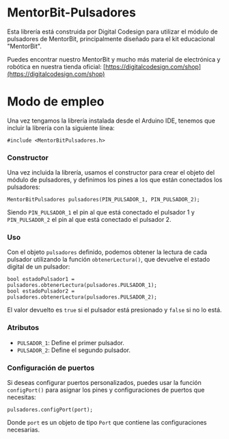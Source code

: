 

# MentorBit-Pulsadores
Esta librería está construida por Digital Codesign para utilizar el módulo de pulsadores de MentorBit, principalmente diseñado para el kit educacional "MentorBit".

Puedes encontrar nuestro MentorBit y mucho más material de electrónica y robótica en nuestra tienda oficial:  [https://digitalcodesign.com/shop](https://digitalcodesign.com/shop)

# Modo de empleo

Una vez tengamos la librería instalada desde el Arduino IDE, tenemos que incluir la librería con la siguiente línea:

```
#include <MentorBitPulsadores.h>
```

### Constructor

Una vez incluida la librería, usamos el constructor para crear el objeto del módulo de pulsadores, y definimos los pines a los que están conectados los pulsadores:

```
MentorBitPulsadores pulsadores(PIN_PULSADOR_1, PIN_PULSADOR_2);
```

Siendo `PIN_PULSADOR_1` el pin al que está conectado el pulsador 1 y `PIN_PULSADOR_2` el pin al que está conectado el pulsador 2.

### Uso

Con el objeto `pulsadores` definido, podemos obtener la lectura de cada pulsador utilizando la función `obtenerLectura()`, que devuelve el estado digital de un pulsador:

```
bool estadoPulsador1 = pulsadores.obtenerLectura(pulsadores.PULSADOR_1);
bool estadoPulsador2 = pulsadores.obtenerLectura(pulsadores.PULSADOR_2);
```

El valor devuelto es `true` si el pulsador está presionado y `false` si no lo está.

### Atributos

- `PULSADOR_1`: Define el primer pulsador.
- `PULSADOR_2`: Define el segundo pulsador.

### Configuración de puertos

Si deseas configurar puertos personalizados, puedes usar la función `configPort()` para asignar los pines y configuraciones de puertos que necesitas:

```
pulsadores.configPort(port);
```

Donde `port` es un objeto de tipo `Port` que contiene las configuraciones necesarias.


